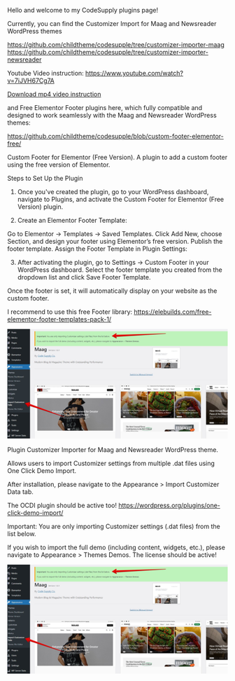Hello and welcome to my CodeSupply plugins page!

Currently, you can find the Customizer Import for Maag and Newsreader WordPress themes 

https://github.com/childtheme/codesupple/tree/customizer-importer-maag 
https://github.com/childtheme/codesupple/tree/customizer-importer-newsreader

Youtube Video instruction: https://www.youtube.com/watch?v=7iJVH67Cg7A

[Download mp4 video instruction](https://github.com/childtheme/codesupple/blob/main/video_customizer.mp4)

and Free Elementor Footer plugins here, which fully compatible and designed to work seamlessly with the Maag and Newsreader WordPress themes:

https://github.com/childtheme/codesupple/blob/custom-footer-elementor-free/

Custom Footer for Elementor (Free Version).
A plugin to add a custom footer using the free version of Elementor.

Steps to Set Up the Plugin

1. Once you've created the plugin, go to your WordPress dashboard, navigate to Plugins, and activate the Custom Footer for Elementor (Free Version) plugin.

2. Create an Elementor Footer Template:

Go to Elementor → Templates → Saved Templates.
Click Add New, choose Section, and design your footer using Elementor’s free version.
Publish the footer template.
Assign the Footer Template in Plugin Settings:

3. After activating the plugin, go to Settings → Custom Footer in your WordPress dashboard.
Select the footer template you created from the dropdown list and click Save Footer Template.

Once the footer is set, it will automatically display on your website as the custom footer.

I recommend to use this free Footer library:
https://elebuilds.com/free-elementor-footer-templates-pack-1/

![Alt text](https://github.com/childtheme/codesupple/blob/main/screenshot.jpg)

Plugin Customizer Importer for Maag and Newsreader WordPress theme.

Allows users to import Customizer settings from multiple .dat files using One Click Demo Import.

After installation, please navigate to the Appearance > Import Customizer Data tab.

The OCDI plugin should be active too!
https://wordpress.org/plugins/one-click-demo-import/

Important: You are only importing Customizer settings (.dat files) from the list below.

If you wish to import the full demo (including content, widgets, etc.), please navigate to Appearance > Themes Demos. The license should be active!

![Alt text](https://github.com/childtheme/codesupple/blob/customizer-importer-maag/screenshot.jpg)


